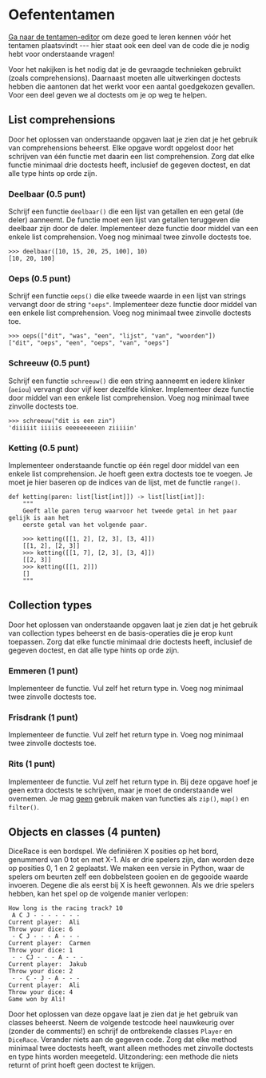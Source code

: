 # Oefententamen

[Ga naar de tentamen-editor](https://pyprog.proglab.nl/exams) om deze goed te leren kennen vóór het tentamen plaatsvindt --- hier staat ook een deel van de code die je nodig hebt voor onderstaande vragen!

Voor het nakijken is het nodig dat je de gevraagde technieken gebruikt (zoals comprehensions). Daarnaast moeten alle uitwerkingen doctests hebben die aantonen dat het werkt voor een aantal goedgekozen gevallen. Voor een deel geven we al doctests om je op weg te helpen.

## List comprehensions

Door het oplossen van onderstaande opgaven laat je zien dat je het gebruik van comprehensions beheerst. Elke opgave wordt opgelost door het schrijven van één functie met daarin een list comprehension. Zorg dat elke functie minimaal drie doctests heeft, inclusief de gegeven doctest, en dat alle type hints op orde zijn.

### Deelbaar (0.5 punt)

Schrijf een functie `deelbaar()` die een lijst van getallen en een getal (de deler) aanneemt. De functie moet een lijst van getallen teruggeven die deelbaar zijn door de deler. Implementeer deze functie door middel van een enkele list comprehension. Voeg nog minimaal twee zinvolle doctests toe.

    >>> deelbaar([10, 15, 20, 25, 100], 10)
    [10, 20, 100]

### Oeps (0.5 punt)

Schrijf een functie `oeps()` die elke tweede waarde in een lijst van strings vervangt door de string `"oeps"`. Implementeer deze functie door middel van een enkele list comprehension. Voeg nog minimaal twee zinvolle doctests toe.

    >>> oeps(["dit", "was", "een", "lijst", "van", "woorden"])
    ["dit", "oeps", "een", "oeps", "van", "oeps"]

### Schreeuw (0.5 punt)

Schrijf een functie `schreeuw()` die een string aanneemt en iedere klinker (`aeiou`) vervangt door vijf keer dezelfde klinker. Implementeer deze functie door middel van een enkele list comprehension. Voeg nog minimaal twee zinvolle doctests toe.

    >>> schreeuw("dit is een zin")
    'diiiiit iiiiis eeeeeeeeeen ziiiiin'

### Ketting (0.5 punt)

Implementeer onderstaande functie op één regel door middel van een enkele list comprehension. Je hoeft geen extra doctests toe te voegen. Je moet je hier baseren op de indices van de lijst, met de functie `range()`.

    def ketting(paren: list[list[int]]) -> list[list[int]]:
        """
        Geeft alle paren terug waarvoor het tweede getal in het paar gelijk is aan het
        eerste getal van het volgende paar.

        >>> ketting([[1, 2], [2, 3], [3, 4]])
        [[1, 2], [2, 3]]
        >>> ketting([[1, 7], [2, 3], [3, 4]])
        [[2, 3]]
        >>> ketting([[1, 2]])
        []
        """


## Collection types

Door het oplossen van onderstaande opgaven laat je zien dat je het gebruik van collection types beheerst en de basis-operaties die je erop kunt toepassen. Zorg dat elke functie minimaal drie doctests heeft, inclusief de gegeven doctest, en dat alle type hints op orde zijn.

### Emmeren (1 punt)

Implementeer de functie. Vul zelf het return type in. Voeg nog minimaal twee zinvolle doctests toe.

### Frisdrank (1 punt)

Implementeer de functie. Vul zelf het return type in. Voeg nog minimaal twee zinvolle doctests toe.

### Rits (1 punt)

Implementeer de functie. Vul zelf het return type in. Bij deze opgave hoef je geen extra doctests te schrijven, maar je moet de onderstaande wel overnemen. Je mag <u>geen</u> gebruik maken van functies als `zip()`, `map()` en `filter()`.

## Objects en classes (4 punten)

DiceRace is een bordspel. We definiëren X posities op het bord, genummerd van 0 tot en met X-1. Als er drie spelers zijn, dan worden deze op posities 0, 1 en 2 geplaatst. We maken een versie in Python, waar de spelers om beurten zelf een dobbelsteen gooien en de gegooide waarde invoeren. Degene die als eerst bij X is heeft gewonnen. Als we drie spelers hebben, kan het spel op de volgende manier verlopen:

    How long is the racing track? 10
     A C J - - - - - - -
    Current player:  Ali
    Throw your dice: 6
     - C J - - - A - - -
    Current player:  Carmen
    Throw your dice: 1
     - - CJ - - - A - - -
    Current player:  Jakub
    Throw your dice: 2
     - - C - J - A - - -
    Current player:  Ali
    Throw your dice: 4
    Game won by Ali!

Door het oplossen van deze opgave laat je zien dat je het gebruik van classes beheerst. Neem de volgende testcode heel nauwkeurig over (zonder de comments!) en schrijf de ontbrekende classes `Player` en `DiceRace`. Verander niets aan de gegeven code. Zorg dat elke method minimaal twee doctests heeft, want alleen methodes met zinvolle doctests en type hints worden meegeteld. Uitzondering: een methode die niets returnt of print hoeft geen doctest te krijgen.

<!--
# Oeber

You are tasked with developing a queue-like data structure for a fictional ride-hailing application. The application uses the queue to manage ride requests from customers and dispatch them to drivers in real-time. The core functionality of the queue is the same as a traditional queue, with First In, First Out (FIFO) behavior. However, the application needs additional features to handle more advanced scenarios, and you are required to implement a custom class RideQueue to meet these requirements.

## Requirements:

1. **Basic Queue Operations**:

    Your `RideQueue` class should support the following standard queue operations:

    - `enqueue(item)` – Adds a new ride request to the queue.
    - `dequeue()` – Removes and returns the ride request that has been in the queue the longest.
    - `is_empty()` – Returns `True` if the queue is empty, `False` otherwise.
    - `peek()` – Returns the ride request that is next in line without removing it from the queue.

2.  **Enhanced Features**:

    To meet the needs of the ride-hailing application, your queue must provide the following custom behaviors:

    - **VIP Ride Requests**:
        Sometimes, the system receives VIP ride requests that must be prioritized. When a VIP ride request is added to the queue using `enqueue_vip(item)`, it should be placed at the front of the queue, before any regular ride requests.

    - **Cancel a Ride Request**:
        Ride requests can be canceled before they are dispatched. Implement a method `cancel_request(item)` that removes a specific ride request from the queue (either regular or VIP). The method should return `True` if the request was found and canceled, and `False` otherwise.

    - **Waiting Time Calculation**:
        Implement a method `waiting_time(position)` that returns the number of ride requests a customer has to wait through before their request is dispatched. This will depend on their position in the queue (the first ride in the queue has a waiting time of 0).

    - **Limit Queue Size**:
        The queue has a maximum capacity, and once full, new requests cannot be added unless space becomes available (via a dequeue or cancellation). Implement a constructor parameter `max_size` that allows the user to set the maximum size of the queue. If the queue is full, `enqueue` should raise an exception or return an error message.

3.  **Bonus Challenge**:

    For extra credit, add a feature that tracks the **average wait time** of ride requests in the queue. Implement a method `average_wait_time()` that returns the average number of rides a request must wait through before it is dispatched.

## Class Definition:

You are required to implement the class `RideQueue` with the following methods:

- `__init__(self, max_size)`
- `enqueue(self, item)`
- `enqueue_vip(self, item)`
- `dequeue(self)`
- `cancel_request(self, item)`
- `is_empty(self)`
- `peek(self)`
- `waiting_time(self, position)`
- *(Optional)* `average_wait_time(self)`

## Example Usage:

    queue = RideQueue(max_size=5)
    queue.enqueue("Ride1")
    queue.enqueue("Ride2")
    queue.enqueue_vip("VIP_Ride1")
    queue.enqueue("Ride3")

    # Queue: ["VIP_Ride1", "Ride1", "Ride2", "Ride3"]
    print(queue.peek())  # Output: "VIP_Ride1"
    queue.dequeue()      # Dispatches "VIP_Ride1"
    print(queue.waiting_time(1))  # Output: 1 (Ride2 is next after Ride1)
    queue.cancel_request("Ride2") # Cancels "Ride2"
    print(queue.is_empty())       # Output: False

## Constraints:

- The ride requests are simple strings representing customer IDs (e.g., "Ride1", "VIP_Ride1").
- You must handle edge cases, such as trying to dequeue from an empty queue or adding a ride request when the queue is full. -->
